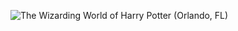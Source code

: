 ![The Wizarding World of Harry Potter (Orlando, FL)](http://laurenpepperman.com/2014/florida/photos/universal15.jpg)
